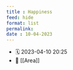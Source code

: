 ```yaml
---
title : Happiness
feed: hide
format: list
permalink: 
date : 10-04-2023
---
```


- 🗓  2023-04-10 20:25
- 🔗  [[Area]]



